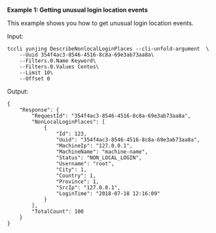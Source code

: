 **Example 1: Getting unusual login location events**

This example shows you how to get unusual login location events.

Input: 

```
tccli yunjing DescribeNonlocalLoginPlaces --cli-unfold-argument  \
    --Uuid 354f4ac3-8546-4516-8c8a-69e3ab73aa8a\
    --Filters.0.Name Keyword\
    --Filters.0.Values Centos\
    --Limit 10\
    --Offset 0
```

Output: 
```
{
    "Response": {
        "RequestId": "354f4ac3-8546-4516-8c8a-69e3ab73aa8a",
        "NonLocalLoginPlaces": [
            {
                "Id": 123,
                "Uuid": "354f4ac3-8546-4516-8c8a-69e3ab73aa8a",
                "MachineIp": "127.0.0.1",
                "MachineName": "machine-name",
                "Status": "NON_LOCAL_LOGIN",
                "Username": "root",
                "City": 1,
                "Country": 1,
                "Province": 1,
                "SrcIp": "127.0.0.1",
                "LoginTime": "2018-07-18 12:16:09"
            }
        ],
        "TotalCount": 100
    }
}
```

